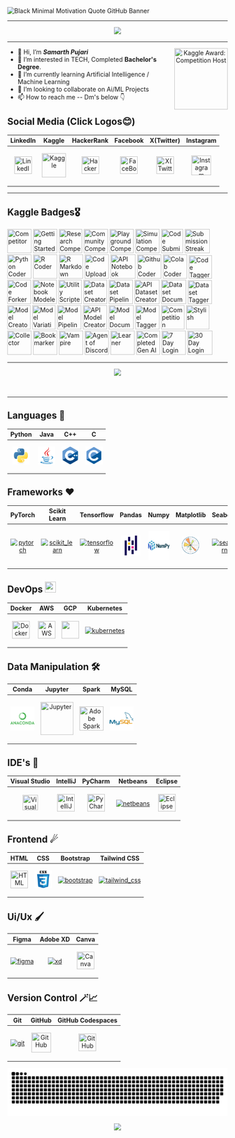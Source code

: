 ![Black Minimal Motivation Quote GitHub Banner](https://github.com/Samarth4023/Samarth4023/assets/128507779/b6bd25ef-bd7c-438a-8eac-ea59cdafaa30)

---

<p align="center"><a href="https://github.com/lucthienphong1120/github-trophies"><img src="https://github-trophies.vercel.app/?username=Samarth4023&theme=algolia&margin-w=19&title=Repositories,Commits,MultiLanguage,LongTimeUser,Followers,NewUser&column=6" /></a></p>

---

<div align="center">
  <a href="https://www.kaggle.com/samarthpujari" target="_blank">
<img src="https://github.com/user-attachments/assets/92bd89c1-9793-4343-ae0c-0d22cbb044c1" align="right" width="122" height="140" title="Kaggle Award: Competition Host">
  </a>
  </div>

- 👋 Hi, I’m ***Samarth Pujari***
- 👀 I’m interested in TECH, Completed **Bachelor's Degree**.
- 🌱 I’m currently learning Artificial Intelligence / Machine Learning 
- 💞️ I’m looking to collaborate on Ai/ML Projects
- 📫 How to reach me -- Dm's below 👇

## Social Media (Click Logos😊)
| LinkedIn | Kaggle | HackerRank | Facebook | X(Twitter) | Instagram | 
|----------|--------|------------|----------|------------|-----------| 
|<p align="center"><a href="https://www.linkedin.com/in/samarth-pujari-328a1326a" target="_blank"><img src="https://cdn.jsdelivr.net/gh/devicons/devicon@latest/icons/linkedin/linkedin-original.svg" title="LinkedIn" width="40" height="40"/></a><a href="https://www.linkedin.com/in/samarth-pujari-328a1326a" target="_blank"></a></p>|<p align="center"><a href="https://www.kaggle.com/samarthpujari" target="_blank"><img src="https://cdn.jsdelivr.net/gh/devicons/devicon@latest/icons/kaggle/kaggle-original-wordmark.svg" title="Kaggle" width="55" height="55"/></a></p>|<p align="center"><a href="https://www.hackerrank.com/profile/samarth_pujari" target="_blank"><img src="https://github.com/Samarth4023/Samarth4023/assets/128507779/91e0daf2-c9a0-4cd3-b576-e46fa87da804" title="HackerRank" width="40"  height="40" /></a></p>|<p align="center"><a href="https://www.facebook.com/samarth.pujari.33?mibextid=zbwkwl" target="_blank"><img src="https://cdn.jsdelivr.net/gh/devicons/devicon@latest/icons/facebook/facebook-original.svg" title="FaceBook" width="40" height="40"/></a>|<p align="center"><a href="https://twitter.com/Samarth_2001" target="_blank"><img src="https://github.com/Samarth4023/Samarth4023/assets/128507779/101507b3-c84e-4496-8ff5-337f930fd8be" title="X(Twitter)" width="40" height="40"/></a></p>|<p align="center"><a href="https://instagram.com/samarth_599" target="_blank"><img src="https://img.icons8.com/?size=100&id=Xy10Jcu1L2Su&format=png&color=000000" title="Instagram" width="45" height="45" /></a></p>|

---

## Kaggle Badges🎖️
<a href="https://www.kaggle.com/samarthpujari" target="_blank"><img src="https://github.com/user-attachments/assets/ca8df136-7280-4fd9-aa1e-ba073d0d41e7" title="Competitor" width="55" height="55"/></a>
<a href="https://www.kaggle.com/samarthpujari" target="_blank"><img src="https://github.com/user-attachments/assets/cd521ed5-aab7-47fa-8c8c-e5b9cb6e141e" title="Getting Started Competitor" width="55" height="55"/></a>
<a href="https://www.kaggle.com/samarthpujari" target="_blank"><img src="https://github.com/user-attachments/assets/3430bc24-cfdb-4c19-8cbb-9a0af9430938" title="Research Competitor" width="53" height="55"/></a>
<a href="https://www.kaggle.com/samarthpujari" target="_blank"><img src="https://github.com/user-attachments/assets/949a92aa-9dfd-4274-8265-d12f09b23923" title="Community Competitor" width="55" height="55"/></a>
<a href="https://www.kaggle.com/samarthpujari" target="_blank"><img src="https://github.com/user-attachments/assets/67821204-a4ec-469f-8faa-3f223daa0a21" title="Playground Competitor" width="55" height="55"/></a>
<a href="https://www.kaggle.com/samarthpujari" target="_blank"><img src="https://github.com/user-attachments/assets/b8022cbc-ac64-4e16-aa00-14719c4df4c5" title="Simulation Competitor" width="55" height="55"/></a>
<a href="https://www.kaggle.com/samarthpujari" target="_blank"><img src="https://github.com/user-attachments/assets/f4c2ef98-104a-442a-8b66-1890d01bc776" title="Code Submitter" width="50" height="55"/></a>
<a href="https://www.kaggle.com/samarthpujari" target="_blank"><img src="https://github.com/user-attachments/assets/c0fd9362-5662-4204-a506-505435446fe4" title="Submission Streak" width="57" height="55"/></a>
<a href="https://www.kaggle.com/samarthpujari" target="_blank"><img src="https://github.com/user-attachments/assets/356f6265-bedc-4899-a0b9-01205c8feeb4" title="Python Coder" width="55" height="55"/></a>
<a href="https://www.kaggle.com/samarthpujari" target="_blank"><img src="https://github.com/user-attachments/assets/d8b05fd1-71f5-4a1f-b6ef-fe6923d8e924" title="R Coder" width="55" height="55"/></a>
<a href="https://www.kaggle.com/samarthpujari" target="_blank"><img src="https://github.com/user-attachments/assets/b90ef0c5-440f-4f85-99b2-431cfe93698a" title="R Markdown Coder" width="55" height="55"/></a>
<a href="https://www.kaggle.com/samarthpujari" target="_blank"><img src="https://github.com/user-attachments/assets/604be16a-94a3-4d3f-a39a-917fd7f885b0" title="Code Uploader" width="55" height="55"/></a>
<a href="https://www.kaggle.com/samarthpujari" target="_blank"><img src="https://github.com/user-attachments/assets/5296e4d2-688b-4886-8dd2-c2b946dafd9c" title="API Notebook Creator" width="57" height="55"/></a>
<a href="https://www.kaggle.com/samarthpujari" target="_blank"><img src="https://github.com/user-attachments/assets/abb24199-0204-4863-a99a-62d33b17136e" title="Github Coder" width="55" height="55"/></a>
<a href="https://www.kaggle.com/samarthpujari" target="_blank"><img src="https://github.com/user-attachments/assets/7e37b94c-9fa9-4baa-bf22-c7befd3b657e" title="Colab Coder" width="55" height="55"/></a>
<a href="https://www.kaggle.com/samarthpujari" target="_blank"><img src="https://github.com/user-attachments/assets/b6dc4d26-6c4a-4bf7-902e-e7794b6ad877" title="Code Tagger" width="53" height="53"/></a>
<a href="https://www.kaggle.com/samarthpujari" target="_blank"><img src="https://github.com/user-attachments/assets/28161b4d-2190-4956-b502-5364c97d7a2c" title="Code Forker" width="54" height="55"/></a>
<a href="https://www.kaggle.com/samarthpujari" target="_blank"><img src="https://github.com/user-attachments/assets/2ed83bc0-ab18-4bcb-9060-319548e64f37" title="Notebook Modeler" width="55" height="55"/></a>
<a href="https://www.kaggle.com/samarthpujari" target="_blank"><img src="https://github.com/user-attachments/assets/02e09bfa-9c95-410b-bc1c-3bf83ea5bded" title="Utility Scripter" width="53" height="55"/></a>
<a href="https://www.kaggle.com/samarthpujari" target="_blank"><img src="https://github.com/user-attachments/assets/8d506c94-76f4-4733-86b8-4c28248c2fc9" title="Dataset Creator" width="54" height="55"/></a>
<a href="https://www.kaggle.com/samarthpujari" target="_blank"><img src="https://github.com/user-attachments/assets/be93723d-5213-49b1-b06b-4f1871f7bb2a" title="Dataset Pipeline Creator" width="55" height="55"/></a>
<a href="https://www.kaggle.com/samarthpujari" target="_blank"><img src="https://github.com/user-attachments/assets/77530d35-f266-4c83-8d82-0a78698e85a1" title="API Dataset Creator" width="57" height="55"/></a>
<a href="https://www.kaggle.com/samarthpujari" target="_blank"><img src="https://github.com/user-attachments/assets/093498fa-e547-4e99-9b63-4c108a55f3c9" title="Dataset Documenter" width="57" height="55"/></a>
<a href="https://www.kaggle.com/samarthpujari" target="_blank"><img src="https://github.com/user-attachments/assets/5362f321-df69-4863-94f3-4ed2be5cfdcc" title="Dataset Tagger" width="55" height="54"/></a>
<a href="https://www.kaggle.com/samarthpujari" target="_blank"><img src="https://github.com/user-attachments/assets/2f1f2c11-c8cf-450d-9325-b89357d34da5" title="Model Creator" width="53" height="55"/></a>
<a href="https://www.kaggle.com/samarthpujari" target="_blank"><img src="https://github.com/user-attachments/assets/e8e52047-0a93-4b65-b85f-3549e5ff9507" title="Model Variation Creator" width="53" height="55"/></a>
<a href="https://www.kaggle.com/samarthpujari" target="_blank"><img src="https://github.com/user-attachments/assets/f1026f7f-dff6-48c7-921f-b327287b7837" title="Model Pipeline Creator" width="55" height="55"/></a>
<a href="https://www.kaggle.com/samarthpujari" target="_blank"><img src="https://github.com/user-attachments/assets/19907aa7-9bcb-42da-b970-5f0f9f584d7e" title="API Model Creator" width="55" height="55"/></a>
<a href="https://www.kaggle.com/samarthpujari" target="_blank"><img src="https://github.com/user-attachments/assets/118beb6f-1bce-427c-bf14-17402ad70615" title="Model Documenter" width="57" height="55"/></a>
<a href="https://www.kaggle.com/samarthpujari" target="_blank"><img src="https://github.com/user-attachments/assets/64a08b61-9ec8-484d-b885-f93caf0106bf" title="Model Tagger" width="55" height="55"/></a>
<a href="https://www.kaggle.com/samarthpujari" target="_blank"><img src="https://github.com/user-attachments/assets/3b2d9ffa-7c10-401e-8987-0cb7dbb098c6" title="Competition Modeler" width="53" height="55"/></a>
<a href="https://www.kaggle.com/samarthpujari" target="_blank"><img src="https://github.com/user-attachments/assets/566496bf-801e-4919-ab62-6e69770d7569" title="Stylish" width="53" height="55"/></a>
<a href="https://www.kaggle.com/samarthpujari" target="_blank"><img src="https://github.com/user-attachments/assets/00365d44-cc86-4555-b3f6-7add8b378990" title="Collector" width="55" height="55"/></a>
<a href="https://www.kaggle.com/samarthpujari" target="_blank"><img src="https://github.com/user-attachments/assets/485ff7a8-77da-4225-95f2-0de5707c2564" title="Bookmarker" width="55" height="55"/></a>
<a href="https://www.kaggle.com/samarthpujari" target="_blank"><img src="https://github.com/user-attachments/assets/bde58999-0cc2-4dd3-ab16-8720a8730862" title="Vampire" width="55" height="55"/></a>
<a href="https://www.kaggle.com/samarthpujari" target="_blank"><img src="https://github.com/user-attachments/assets/77c3fafa-c905-4b77-93ff-7566ec01efd3" title="Agent of Discord" width="55" height="55"/></a>
<a href="https://www.kaggle.com/samarthpujari" target="_blank"><img src="https://github.com/user-attachments/assets/a22e9d4e-9d3e-4a9a-a905-947ea5362724" title="Learner" width="55" height="55"/></a>
<a href="https://www.kaggle.com/samarthpujari" target="_blank"><img src="https://github.com/user-attachments/assets/e27ee245-cbaa-4664-ae05-0e135aed67d5" title="Completed Gen AI Intensive" width="54" height="55"/></a>
<a href="https://www.kaggle.com/samarthpujari" target="_blank"><img src="https://github.com/user-attachments/assets/cdb3691a-942b-4c49-8fd2-1ce9d0fd6044" title="7 Day Login Streak" width="55" height="55"/></a>
<a href="https://www.kaggle.com/samarthpujari" target="_blank"><img src="https://github.com/user-attachments/assets/007f0147-ce17-4d08-abd1-2da60410e84b" title="30 Day Login Streak" width="57" height="55"/></a>

---

<p align="center">
  <a href="https://github.com/anuraghazra/convoychat">
  <img height=200 src="https://github-readme-stats.vercel.app/api/top-langs/?username=Samarth4023&layout=compact&langs_count=8&card_width=321&theme=radical" />
</a>
</p>
 
<div id="header" align="center">
  <img src="https://komarev.com/ghpvc/?username=Samarth4023&style=for-the-badge&color=blue" alt=""/>
</div>

---

## Languages 💪
| Python | Java | C++ | C |
|--------|------|-----|---|
|<p align="center"><a href="https://www.python.org" target="_blank" rel="noreferrer"> <img src="https://raw.githubusercontent.com/devicons/devicon/master/icons/python/python-original.svg" alt="python" title="Python" width="40" height="40"/> </a></p>|<p align="center"><a href="https://www.java.com" target="_blank" rel="noreferrer"> <img src="https://raw.githubusercontent.com/devicons/devicon/master/icons/java/java-original.svg" alt="java" title="Java" width="40" height="40"/> </a></p>|<p align="center"><a href="https://www.w3schools.com/cpp/" target="_blank" rel="noreferrer"> <img src="https://raw.githubusercontent.com/devicons/devicon/master/icons/cplusplus/cplusplus-original.svg" alt="cplusplus" title="C++" width="40" height="40"/> </a></p>|<p align="center"><a href="https://www.cprogramming.com/" target="_blank" rel="noreferrer"> <img src="https://raw.githubusercontent.com/devicons/devicon/master/icons/c/c-original.svg" alt="c" title="C" width="40" height="40"/> </a></p>|

## Frameworks ❤️
| PyTorch | Scikit Learn | Tensorflow | Pandas | Numpy | Matplotlib | Seaborn | OpenCV |
|---------|--------------|------------|--------|-------|------------|---------|--------|
|<p align="center"><a href="https://pytorch.org/" target="_blank" rel="noreferrer"> <img src="https://www.vectorlogo.zone/logos/pytorch/pytorch-icon.svg" alt="pytorch" title="PyTorch" width="45" height="45"/> </a></p>|<p align="center"><a href="https://scikit-learn.org/" target="_blank" rel="noreferrer"> <img src="https://upload.wikimedia.org/wikipedia/commons/0/05/Scikit_learn_logo_small.svg" alt="scikit_learn" title="Scikit Learn" width="45" height="45"/> </a></p>|<p align="center"><a href="https://www.tensorflow.org" target="_blank" rel="noreferrer"> <img src="https://www.vectorlogo.zone/logos/tensorflow/tensorflow-icon.svg" alt="tensorflow" title="TensorFLow" width="40" height="40"/> </a></p>|<p align="center"><a href="https://pandas.pydata.org/" target="_blank" rel="noreferrer"> <img src="https://raw.githubusercontent.com/devicons/devicon/2ae2a900d2f041da66e950e4d48052658d850630/icons/pandas/pandas-original.svg" alt="pandas" title="Pandas" width="45" height="45"/> </a></p>|<p align="center"><img src="https://github.com/devicons/devicon/blob/master/icons/numpy/numpy-original-wordmark.svg" title="Numpy" alt="Numpy" title="Numpy" width="65" height="65"/></p>|<p align="center"><img src="https://github.com/devicons/devicon/blob/master/icons/matplotlib/matplotlib-original.svg" alt="mpl" title="Matplotlib" width="40" height="40"/></p>|<p align="center"><a href="https://seaborn.pydata.org/" target="_blank" rel="noreferrer"> <img src="https://seaborn.pydata.org/_images/logo-mark-lightbg.svg" alt="seaborn" title="Seaborn" width="45" height="45"/> </a></p>|<p align="center"><a href="https://opencv.org/" target="_blank" rel="noreferrer"> <img src="https://cdn.jsdelivr.net/gh/devicons/devicon@latest/icons/opencv/opencv-original.svg" width="40" height="40" /></a></p>|
          

## DevOps <img src="https://img.icons8.com/?size=100&id=CLa3T2WlbrOP&format=png&color=000000" width="25" height="25"/>
| Docker | AWS | GCP | Kubernetes |
|--------|-----|-----|------------|
|<p align="center"><a href="https://www.docker.com/" target="_blank" rel="noreferrer"><img src="https://github.com/Samarth4023/Samarth4023/assets/128507779/b026eb6d-5ef9-41e5-9180-e1a7b701a989" title="Docker" width="40" height="40" /></a></p>|<p align="center"><a href="https://aws.amazon.com" target="_blank" rel="noreferrer"> <img src="https://github.com/Samarth4023/Samarth4023/assets/128507779/f8ecd46a-0526-4d7b-8713-d84533178bc4" title="AWS" width="40" height="40"/> </a></p>|<p align="center"><a href="https://cloud.google.com" target="_blank" rel="noreferrer"> <img src="https://cdn.jsdelivr.net/gh/devicons/devicon@latest/icons/googlecloud/googlecloud-original.svg" width="40" height="40" /></a></p>|<p align="center"><a href="https://kubernetes.io" target="_blank" rel="noreferrer"> <img src="https://www.vectorlogo.zone/logos/kubernetes/kubernetes-icon.svg" alt="kubernetes" title="Kubernetes" width="40" height="40"/> </a></p>|

## Data Manipulation 🛠️
| Conda | Jupyter | Spark | MySQL | 
|-------|---------|-------|-------|
|<p align="center"><img src="https://github.com/devicons/devicon/blob/master/icons/anaconda/anaconda-original-wordmark.svg" title="Anaconda" alt="Conda" width="55" height="55"/></p>|<p align="center"><img src="https://github.com/Samarth4023/Samarth4023/assets/128507779/075f93ad-18ac-4aad-8f2c-c8136a71038b" title="Jupyter" width="75" height="75"/></p>|<p align="center"><img src="https://github.com/Samarth4023/Samarth4023/assets/128507779/dce4063f-da02-49d4-b027-82d4b11eaefb" title="Adobe Spark" width="55" height="55"/></p>|<p align="center"><img src="https://github.com/devicons/devicon/blob/master/icons/mysql/mysql-original-wordmark.svg" title="MySQL" alt="MySQL" width="55" height="55"/></p>|

## IDE's 📝
| Visual Studio | IntelliJ | PyCharm | Netbeans | Eclipse |
|---------------|----------|---------|----------|---------|
|<p align="center"><img src="https://cdn.jsdelivr.net/gh/devicons/devicon@latest/icons/vscode/vscode-original.svg" title="Visual Studio" width="35" height="35"/></p>|<p align="center"><img src="https://cdn.jsdelivr.net/gh/devicons/devicon@latest/icons/intellij/intellij-original.svg" title="IntelliJ" width="40" height="40" /></p>|<p align="center"><img src="https://cdn.jsdelivr.net/gh/devicons/devicon@latest/icons/pycharm/pycharm-original.svg" title="PyCharm" width="40" height="40" /></p>|<p align="center"><a href="https://netbeans.apache.org/front/main/index.html" target="_blank" rel="noreferrer"> <img src="https://img.icons8.com/?size=100&id=4djt356tq8UO&format=png&color=000000" alt="netbeans" title="NetBeans" width="40" height="40"/> </a></p>|<p align="center"><img src="https://cdn.jsdelivr.net/gh/devicons/devicon@latest/icons/eclipse/eclipse-original.svg" title="Eclipse" width="40" height="40" /></p>|

## Frontend ☄
| HTML | CSS | Bootstrap | Tailwind CSS |
|------|-----|----------|---------------|
|<p align="center"><a href="https://www.w3.org/html/" target="_blank" rel="noreferrer"> <img src="https://github.com/Samarth4023/Samarth4023/assets/128507779/0d5287ed-0bad-4174-9afa-0e361546610c" title="HTML" width="40" height="40"/> </a></p>|<p align="center"><a href="https://www.w3schools.com/css/" target="_blank" rel="noreferrer"> <img src="https://raw.githubusercontent.com/devicons/devicon/master/icons/css3/css3-original-wordmark.svg" alt="css3" title="CSS" width="40" height="40"/> </a></p>|<p align="center"><a href="https://getbootstrap.com/" target="_blank" rel="noreferrer"> <img src="https://img.icons8.com/?size=100&id=EzPCiQUqWWEa&format=png&color=000000" alt="bootstrap" title="Bootstrap" width="40" height="40"/> </a></p>|<p align="center"><a href="https://tailwindcss.com/" target="_blank" rel="noreferrer"> <img src="https://img.icons8.com/?size=100&id=4PiNHtUJVbLs&format=png&color=000000" alt="tailwind_css" title="Tailwind CSS" width="40" height="40"/> </a></p>|

## Ui/Ux 🖌️
| Figma | Adobe XD | Canva |
|-------|----------|-------|
|<p align="center"><a href="https://www.figma.com/" target="_blank" rel="noreferrer"> <img src="https://www.vectorlogo.zone/logos/figma/figma-icon.svg" alt="figma" title="Figma" width="40" height="40"/> </a></p>|<p align="center"><a href="https://www.adobe.com/products/xd.html" target="_blank" rel="noreferrer"> <img src="https://img.icons8.com/?size=100&id=4VVL78edhbW9&format=png&color=000000" alt="xd" title="Adobe XD" width="40" height="40"/></a></p>|<p align="center"><img src="https://cdn.jsdelivr.net/gh/devicons/devicon@latest/icons/canva/canva-original.svg" title="Canva" width="40" height="40"/></p>|

## Version Control 🪄📈
| Git | GitHub | GitHub Codespaces |
|-----|--------|-------------------|
|<p align="center"><a href="https://git-scm.com/" target="_blank" rel="noreferrer"> <img src="https://www.vectorlogo.zone/logos/git-scm/git-scm-icon.svg" alt="git" title="Git" width="40" height="40"/> </a></p>|<p align="center"><img src="https://github.com/Samarth4023/Samarth4023/assets/128507779/40e41efe-dfec-4e80-a207-a8f26550c63a" title="GitHub" width="45" height="45" /></p>|<p align="center"><img src="https://github.com/Samarth4023/Samarth4023/assets/128507779/9a81e1b1-bb4b-44a3-b5d8-ab5c23948425" title="GitHub Codespaces" width="40" height="40" /></p>|

<picture>
  <source media="(prefers-color-scheme: dark)" srcset="https://raw.githubusercontent.com/platane/platane/output/github-contribution-grid-snake-dark.svg">
  <source media="(prefers-color-scheme: light)" srcset="https://raw.githubusercontent.com/platane/platane/output/github-contribution-grid-snake.svg">
  <img alt="github contribution grid snake animation" src="https://raw.githubusercontent.com/platane/platane/output/github-contribution-grid-snake.svg">
</picture>

<p align="center">
     <img src="https://capsule-render.vercel.app/api?type=waving&color=gradient&height=100&section=footer"/>
</p>
